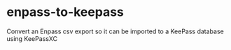# enpass-to-keepass
Convert an Enpass csv export so it can be imported to a KeePass database using KeePassXC
